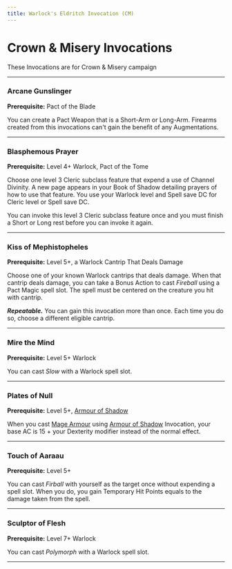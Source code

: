 ```yaml
---
title: Warlock's Eldritch Invocation (CM)
---
```


# Crown & Misery Invocations

These Invocations are for Crown & Misery campaign

---

### Arcane Gunslinger

**Prerequisite:** Pact of the Blade

You can create a Pact Weapon that is a Short-Arm or Long-Arm. Firearms created from this invocations can't gain the benefit of any Augmentations.

---

### Blasphemous Prayer

**Prerequisite:** Level 4+ Warlock, Pact of the Tome

Choose one level 3 Cleric subclass feature that expend a use of Channel Divinity. A new page appears in your Book of Shadow detailing prayers of how to use that feature. You use your Warlock level and Spell save DC for Cleric level or Spell save DC.

You can invoke this level 3 Cleric subclass feature once and you must finish a Short or Long rest before you can invoke it again.

---

### Kiss of Mephistopheles

**Prerequisite:** Level 5+, a Warlock Cantrip That Deals Damage

Choose one of your known Warlock cantrips that deals damage. When that cantrip deals damage, you can take a Bonus Action to cast *Fireball* using a Pact Magic spell slot. The spell must be centered on the creature you hit with cantrip.

***Repeatable.*** You can gain this invocation more than once. Each time you do so, choose a different eligible cantrip.

---

### Mire the Mind

**Prerequisite:** Level 5+ Warlock

You can cast *Slow* with a Warlock spell slot.

---

### Plates of Null

**Prerequisite:** Level 5+, [Armour of Shadow](phb24.md#armour-of-shadows)

When you cast [Mage Armour](../../../spells/description/core/level-1.md#mage-armour) using [Armour of Shadow](phb24.md#armour-of-shadows) Invocation, your base AC is 15 + your Dexterity modifier instead of the normal effect.

---

### Touch of Aaraau

**Prerequisite:** Level 5+

You can cast *Firball* with yourself as the target once without expending a spell slot. When you do, you gain Temporary Hit Points equals to the damage taken from the spell.

---

### Sculptor of Flesh

**Prerequisite:** Level 7+ Warlock

You can cast *Polymorph* with a Warlock spell slot.

---

